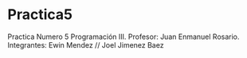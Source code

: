 # Practica5
Practica Numero 5 Programación III. Profesor: Juan Enmanuel Rosario.
Integrantes: Ewin Mendez // Joel Jimenez Baez
